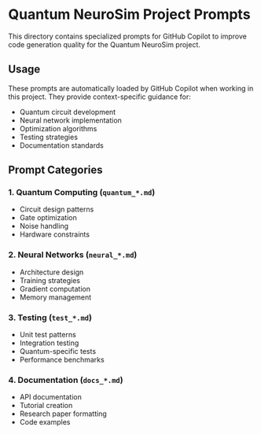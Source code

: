 # Quantum NeuroSim Project Prompts

This directory contains specialized prompts for GitHub Copilot to improve code generation quality for the Quantum NeuroSim project.

## Usage

These prompts are automatically loaded by GitHub Copilot when working in this project. They provide context-specific guidance for:

- Quantum circuit development
- Neural network implementation
- Optimization algorithms
- Testing strategies
- Documentation standards

## Prompt Categories

### 1. Quantum Computing (`quantum_*.md`)
- Circuit design patterns
- Gate optimization
- Noise handling
- Hardware constraints

### 2. Neural Networks (`neural_*.md`)
- Architecture design
- Training strategies
- Gradient computation
- Memory management

### 3. Testing (`test_*.md`)
- Unit test patterns
- Integration testing
- Quantum-specific tests
- Performance benchmarks

### 4. Documentation (`docs_*.md`)
- API documentation
- Tutorial creation
- Research paper formatting
- Code examples
